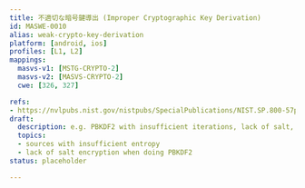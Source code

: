 ```yaml
---
title: 不適切な暗号鍵導出 (Improper Cryptographic Key Derivation)
id: MASWE-0010
alias: weak-crypto-key-derivation
platform: [android, ios]
profiles: [L1, L2]
mappings:
  masvs-v1: [MSTG-CRYPTO-2]
  masvs-v2: [MASVS-CRYPTO-2]
  cwe: [326, 327]

refs:
- https://nvlpubs.nist.gov/nistpubs/SpecialPublications/NIST.SP.800-57pt1r5.pdf
draft:
  description: e.g. PBKDF2 with insufficient iterations, lack of salt, etc.
  topics:
  - sources with insufficient entropy
  - lack of salt encryption when doing PBKDF2
status: placeholder

---
```


